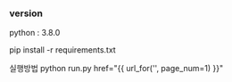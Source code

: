 ### version
python : 3.8.0

pip install -r requirements.txt

실행방법
python run.py
href="{{ url_for('', page_num=1) }}"